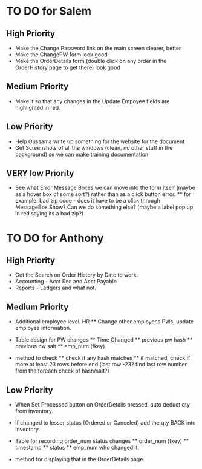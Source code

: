 # TO DO for Salem

## High Priority
* Make the Change Password link on the main screen clearer, better
* Make the ChangePW form look good
* Make the OrderDetails form (double click on any order in the OrderHistory page to get there) look good


## Medium Priority
* Make it so that any changes in the Update Empoyee fields are highlighted in red.

## Low Priority
* Help Oussama write up something for the website for the document
* Get Screenshots of all the windows (clean, no other stuff in the background) so we can make training documentation

## VERY low Priority
* See what Error Message Boxes we can move into the form itself (maybe as a hover box of some sort?) rather than as a click button error.
** for example: bad zip code - does it have to be a click through MessageBox.Show? Can we do something else? (maybe a label pop up in red saying its a bad zip?)



# TO DO for Anthony

## High Priority
* Get the Search on Order History by Date to work.
* Accounting - Acct Rec and Acct Payable
* Reports - Ledgers and what not.

## Medium Priority
* Additional employee level. HR
** Change other employees PWs, update employee information.

* Table design for PW changes 
** Time Changed
** previous pw hash
** previous pw salt
** emp_num (fkey)
* method to check
** check if any hash matches
** if matched, check if more at least 23 rows before end (last row -23? find last row number from the foreach check of hash/salt?)



## Low Priority
* When Set Processed button on OrderDetails pressed, auto deduct qty from inventory.
* if changed to lesser status (Ordered or Canceled) add the qty BACK into inventory. 

* Table for recording order_num status changes
** order_num (fkey)
** timestamp
** status
** emp_num who changed it.
* method for displaying that in the OrderDetails page.

